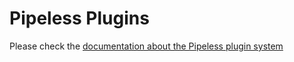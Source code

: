# Pipeless Plugins

Please check the [documentation about the Pipeless plugin system](https://pipeless.ai/docs/v0/plugins)
